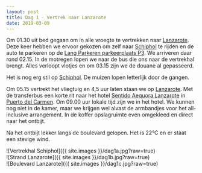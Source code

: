 ```yaml
---
layout: post
title: Dag 1 - Vertrek naar Lanzarote
date: 2019-03-09
---
```

Om 01.30 uit bed gegaan om in alle vroegte te vertrekken naar [Lanzarote](https://www.landenweb.nl/lanzarote/).
Deze keer hebben we ervoor gekozen om zelf naar [Schiphol](https://www.schiphol.nl/nl/) te rijden en de auto te parkeren op de [Lang Parkeren parkeerplaats P3](https://www.schiphol.nl/nl/parkeren/producten/p3-lang-parkeren/).
We arriveren daar rond 02.15. In de motregen lopen we naar de bus die ons naar de vertrekhal brengt.
Alles verloopt vlotjes en om 03.15 zijn we de douane al gepasseerd.  

Het is nog erg stil op [Schiphol](https://www.schiphol.nl/nl/). De muizen lopen letterlijk door de gangen.  

Om 05.15 vertrekt het vliegtuig en 4,5 uur laten staan we op [Lanzarote](https://www.landenweb.nl/lanzarote/).
Met de transferbus een korte rit naar het hotel [Sentido Aequora Lanzarote](https://www.sentidohotels.com/en/hotels/sentido-aequora-lanzarote) in [Puerto del Carmen](https://nl.wikipedia.org/wiki/Puerto_del_Carmen).
Om 09.00 uur lokale tijd zijn we in het hotel. We kunnen nog niet in de kamer, maar we krijgen wel alvast de armbandjes voor het all-inclusive arrangement. In de koffer opslagruimte even omgekleed en direct naar het ontbijt.

Na het ontbijt lekker langs de boulevard gelopen. Het is 22°C en er staat een stevige wind.

![Vertrekhal Schiphol]({{ site.images }}/dag1a.jpg?raw=true)  
![Strand Lanzarote]({{ site.images }}/dag1b.jpg?raw=true)  
![Boulevard Lanzarote]({{ site.images }}/dag1c.jpg?raw=true)  
